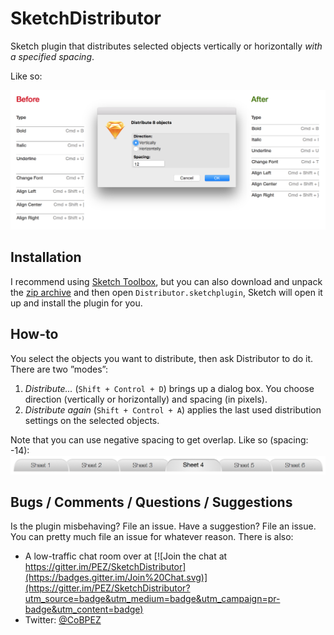 # SketchDistributor

Sketch plugin that distributes selected objects vertically or horizontally *with a specified spacing*.

Like so:

![Distribution in action](distribution.png "Distribution by pixel")

## Installation

I recommend using [Sketch Toolbox](http://sketchtoolbox.com), but you can also download and unpack the [zip archive](https://github.com/PEZ/SketchDistributor/archive/master.zip) and then open `Distributor.sketchplugin`, Sketch will open it up and install the plugin for you. 

## How-to

You select the objects you want to distribute, then ask Distributor to do it. There are two ”modes”:

1. *Distribute...* (`Shift + Control + D`) brings up a dialog box. You choose direction (vertically or horizontally) and spacing (in pixels).
1. *Distribute again* (`Shift + Control + A`) applies the last used distribution settings on the selected objects.

Note that you can use negative spacing to get overlap. Like so (spacing: -14):
![Tabs distributed -14px](tabs.png "Using -14px")

## Bugs / Comments / Questions / Suggestions

Is the plugin misbehaving? File an issue. Have a suggestion? File an issue. You can pretty much file an issue for whatever reason. There is also:

* A low-traffic chat room over at [![Join the chat at https://gitter.im/PEZ/SketchDistributor](https://badges.gitter.im/Join%20Chat.svg)](https://gitter.im/PEZ/SketchDistributor?utm_source=badge&utm_medium=badge&utm_campaign=pr-badge&utm_content=badge)
* Twitter: [@CoBPEZ](https://twitter.com/cobpez)
